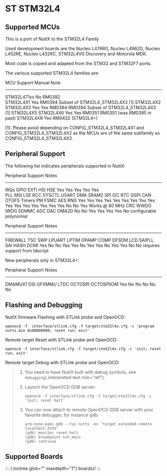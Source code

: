 ST STM32L4
==========

Supported MCUs
--------------

This is a port of NuttX to the STM32L4 Family

Used development boards are the Nucleo L476RG, Nucleo L496ZG, Nucleo
L452RE, Nucleo L432KC, STM32L4VG Discovery and Motorola MDK.

Most code is copied and adapted from the STM32 and STM32F7 ports.

The various supported STM32L4 families are:

  MCU                   Support   Manual          Note
  --------------------- --------- --------------- ------------------------------------
  STM32L471xx           No        RM0392          
  STM32L4X1             Yes       RM0394          Subset of STM32L4\_STM32L4X3 \[1\]
  STM32L4X2 STM32L4X3   Yes Yes   RM0394 RM0394   Subset of STM32L4\_STM32L4X3 \[1\]
  STM32L4X5 STM32L4X6   Yes Yes   RM0351 RM0351   (was RM0395 in past)
  STM32L4XR             Yes       RM0432          (STM32L4+)

\[1\]: Please avoid depending on CONFIG\_STM32L4\_STM32L4X1 and
CONFIG\_STM32L4\_STM32L4X2 as the MCUs are of the same subfamily as
CONFIG\_STM32L4\_STM32L4X3.

Peripheral Support
------------------

The following list indicates peripherals supported in NuttX:

  Peripheral                                                                                 Support                                                                     Notes
  ------------------------------------------------------------------------------------------ --------------------------------------------------------------------------- -------------------------
  IRQs GPIO EXTI HSI HSE                                                                     Yes Yes Yes Yes Yes                                                         
  PLL MSI LSE RCC SYSCTL USART DMA SRAM2 SPI I2C RTC QSPI CAN OTGFS Timers PM FSMC AES RNG   Yes Yes Yes Yes Yes Yes Yes Yes Yes Yes Yes Yes Yes Yes Yes Yes No No Yes   Works @ 80 MHz
  CRC WWDG IWDG SDMMC ADC DAC DMA2D                                                          No No Yes Yes Yes Yes No                                                    configurable polynomial

  Peripheral                                                                Support                                         Notes
  ------------------------------------------------------------------------- ----------------------------------------------- --------------------------------
  FIREWALL TSC SWP LPUART LPTIM OPAMP COMP DFSDM LCD SAIPLL SAI HASH DCMI   Yes No No Yes Yes No Yes Yes No Yes Yes No No   requires support from ldscript

New peripherals only in STM32L4+:

  Peripheral                                   Support              Notes
  -------------------------------------------- -------------------- -------
  DMAMUX1 DSI GFXMMU LTDC OCTOSPI OCTOSPIIOM   Yes No No No No No   

Flashing and Debugging
----------------------

NuttX firmware Flashing with STLink probe and OpenOCD:

    openocd -f  interface/stlink.cfg -f target/stm32l4x.cfg -c 'program nuttx.bin 0x08000000; reset run; exit'

Remote target Reset with STLink probe and OpenOCD:

    openocd -f interface/stlink.cfg -f target/stm32l4x.cfg -c 'init; reset run; exit'

Remote target Debug with STLink probe and OpenOCD:

> 1.  You need to have NuttX built with debug symbols, see
>     `debugging`{.interpreted-text role="ref"}.
>
> 2.  Launch the OpenOCD GDB server:
>
>         openocd -f interface/stlink.cfg -f target/stm32l4x.cfg -c 'init; reset halt'
>
> 3.  You can now attach to remote OpenOCD GDB server with your favorite
>     debugger, for instance gdb:
>
>         arm-none-eabi-gdb --tui nuttx -ex 'target extended-remote localhost:3333'
>         (gdb) monitor reset halt
>         (gdb) breakpoint nsh_main
>         (gdb) continue

Supported Boards
----------------

::: {.toctree glob="" maxdepth="1"}
boards/*/*
:::
